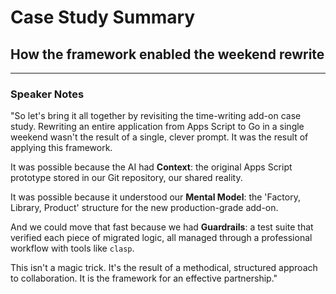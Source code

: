 # Case Study Summary

## How the framework enabled the weekend rewrite

---

### Speaker Notes

"So let's bring it all together by revisiting the time-writing add-on case study. Rewriting an entire application from Apps Script to Go in a single weekend wasn't the result of a single, clever prompt. It was the result of applying this framework.

It was possible because the AI had **Context**: the original Apps Script prototype stored in our Git repository, our shared reality.

It was possible because it understood our **Mental Model**: the 'Factory, Library, Product' structure for the new production-grade add-on.

And we could move that fast because we had **Guardrails**: a test suite that verified each piece of migrated logic, all managed through a professional workflow with tools like `clasp`.

This isn't a magic trick. It's the result of a methodical, structured approach to collaboration. It is the framework for an effective partnership."
